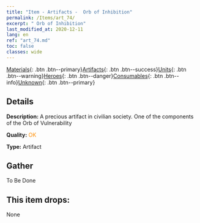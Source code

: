 ```yaml
---
title: "Item - Artifacts -  Orb of Inhibition"
permalink: /Items/art_74/
excerpt: " Orb of Inhibition"
last_modified_at: 2020-12-11
lang: en
ref: "art_74.md"
toc: false
classes: wide
---
```

 [Materials](/Items/){: .btn .btn--primary}[Artifacts](/Items/Artifacts/){: .btn .btn--success}[Units](/Items/Units/){: .btn .btn--warning}[Heroes](/Items/Heroes/){: .btn .btn--danger}[Consumables](/Items/Consumables/){: .btn .btn--info}[Unknown](/Items/Unknown/){: .btn .btn--primary}

## Details
 **Description:** A precious artifact in civilian society. One of the components of the Orb of Vulnerability

 **Quality:** <span style="color: #FF8C00">OK</span>

 **Type:** Artifact

## Gather

  To Be Done

## This item drops:

  None

